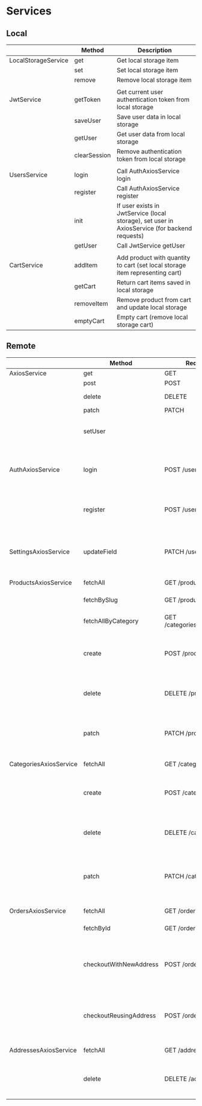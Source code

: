 # Services

## Local

|                     | Method       | Description                                                                                   |
|---------------------|--------------|-----------------------------------------------------------------------------------------------|
| LocalStorageService | get          | Get local storage item                                                                        |
|                     | set          | Set local storage item                                                                        |
|                     | remove       | Remove local storage item                                                                     |
|                     |              |                                                                                               |
| JwtService          | getToken     | Get current user authentication token from local storage                                      |
|                     | saveUser     | Save user data in local storage                                                               |
|                     | getUser      | Get user data from local storage                                                              |
|                     | clearSession | Remove authentication token from local storage                                                |
|                     |              |                                                                                               |
| UsersService        | login        | Call AuthAxiosService login                                                                   |
|                     | register     | Call AuthAxiosService register                                                                |
|                     | init         | If user exists in JwtService (local storage), set user in AxiosService (for backend requests) |
|                     | getUser      | Call JwtService getUser                                                                       |
|                     |              |                                                                                               |
| CartService         | addItem      | Add product with quantity to cart (set local storage item representing cart)                  |
|                     | getCart      | Return cart items saved in local storage                                                      |
|                     | removeItem   | Remove product from cart and update local storage                                             |
|                     | emptyCart    | Empty cart (remove local storage cart)                                                        |

## Remote

|                        | Method                 | Request                     | Description                                                              |
|------------------------|------------------------|-----------------------------|--------------------------------------------------------------------------|
| AxiosService           | get                    | GET                         | Get request                                                              |
|                        | post                   | POST                        | Post request                                                             |
|                        | delete                 | DELETE                      | Delete request                                                           |
|                        | patch                  | PATCH                       | Patch request                                                            |
|                        | setUser                |                             | Set user data for requests (Authorization token)                         |
|                        |                        |                             |                                                                          |
| AuthAxiosService       | login                  | POST /users/login           | Post login form and return if validated successfully                     |
|                        | register               | POST /users                 | Post register form and return if validated successfully                  |
|                        |                        |                             |                                                                          |
| SettingsAxiosService   | updateField            | PATCH /users                | Patch user fields and return if patched successfully                     |
|                        |                        |                             |                                                                          |
| ProductsAxiosService   | fetchAll               | GET /products               | Fetch all products                                                       |
|                        | fetchBySlug            | GET /products/:slug         | Fetch product by slug                                                    |
|                        | fetchAllByCategory     | GET /categories/:categoryId | Fetch all products of category                                           |
|                        | create                 | POST /products              | Post product form and return if created successfully                     |
|                        | delete                 | DELETE /products/:id        | Delete product by id and return if deleted successfully                  |
|                        | patch                  | PATCH /products             | Patch product fields and return if patched successfully                  |
|                        |                        |                             |                                                                          |
| CategoriesAxiosService | fetchAll               | GET /categories             | Fetch all categories                                                     |
|                        | create                 | POST /categories            | Post category form and return if created successfully                    |
|                        | delete                 | DELETE /categories/:id      | Delete category by id and return if deleted succesfully                  |
|                        | patch                  | PATCH /categories           | Patch category fields and return if patched successfully                 |
|                        |                        |                             |                                                                          |
| OrdersAxiosService     | fetchAll               | GET /orders                 | Fetch all orders                                                         |
|                        | fetchById              | GET /orders/:id             | Fetch order by id                                                        |
|                        | checkoutWithNewAddress | POST /orders                | Post cart items and address fields, and return if checkout is successful |
|                        | checkoutReusingAddress | POST /orders                | Post cart items and address id, and return if checkout is successful     |
|                        |                        |                             |                                                                          |
| AddressesAxiosService  | fetchAll               | GET /addresses              | Fetch all addresses                                                      |
|                        | delete                 | DELETE /addresses/:id       | Delete address by id and return if deleted successfully                  |